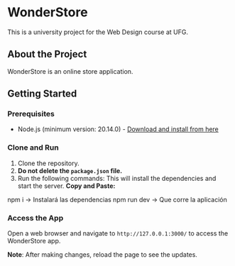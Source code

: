 **WonderStore**
================

This is a university project for the Web Design course at UFG.

**About the Project**
--------------------

WonderStore is an online store application.

**Getting Started**
-------------------

### Prerequisites

* Node.js (minimum version: 20.14.0) - [Download and install from here](https://nodejs.org/en)

### Clone and Run

1. Clone the repository.
2. **Do not delete the `package.json` file.**
3. Run the following commands:
This will install the dependencies and start the server.
**Copy and Paste:**

npm i -> Instalará las dependencias
npm run dev -> Que corre la aplicación 

### Access the App

Open a web browser and navigate to `http://127.0.0.1:3000/` to access the WonderStore app.

**Note**: After making changes, reload the page to see the updates.